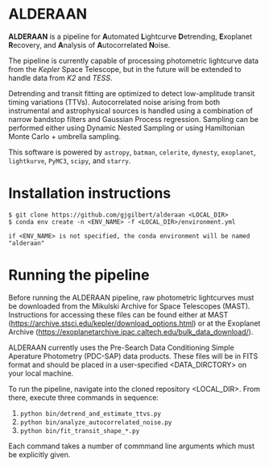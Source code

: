 # ALDERAAN
**ALDERAAN** is a pipeline for **A**utomated **L**ightcurve **D**etrending, **E**xoplanet **R**ecovery, and **A**nalysis of **A**utocorrelated **N**oise.

The pipeline is currently capable of processing photometric lightcurve data from the *Kepler* Space Telescope, but in the future will be extended to handle data from *K2* and *TESS*.

Detrending and transit fitting are optimized to detect low-amplitude transit timing variations (TTVs). Autocorrelated noise arising from both instrumental and astrophysical sources is handled using a combination of narrow bandstop filters and Gaussian Process regression. Sampling can be performed either using Dynamic Nested Sampling or using Hamiltonian Monte Carlo + umbrella sampling.

This software is powered by  ``astropy``, ``batman``, ``celerite``, ``dynesty``, ``exoplanet``, ``lightkurve``, ``PyMC3``, ``scipy``, and ``starry``.


# Installation instructions

```
$ git clone https://github.com/gjgilbert/alderaan <LOCAL_DIR>
$ conda env create -n <ENV_NAME> -f <LOCAL_DIR>/environment.yml

if <ENV_NAME> is not specified, the conda environment will be named "alderaan"
```

# Running the pipeline

Before running the ALDERAAN pipeline, raw photometric lightcurves must be downloaded from the Mikulski Archive for Space Telescopes (MAST). Instructions for accessing these files can be found either at MAST (https://archive.stsci.edu/kepler/download_options.html) or at the Exoplanet Archive (https://exoplanetarchive.ipac.caltech.edu/bulk_data_download/).

ALDERAAN currently uses the Pre-Search Data Conditioning Simple Aperature Photometry (PDC-SAP) data products. These files will be in FITS format and should be placed in a user-specified <DATA_DIRCTORY> on your local machine.

To run the pipeline, navigate into the cloned repository <LOCAL_DIR>. From there, execute three commands in sequence:
  1. ``python bin/detrend_and_estimate_ttvs.py``
  2. ``python bin/analyze_autocorrelated_noise.py``
  3. ``python bin/fit_transit_shape_*.py``

Each command takes a number of commmand line arguments which must be explicitly given.
